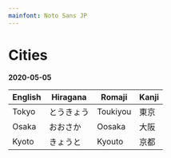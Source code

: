 ```yaml
---
mainfont: Noto Sans JP
---
```


# Cities

**2020-05-05**

| English | Hiragana   | Romaji   | Kanji |
| ------- | --------   | -------- | ----- |
| Tokyo   | とうきょう | Toukiyou | 東京  |
| Osaka   | おおさか   | Oosaka   | 大阪  |
| Kyoto   | きょうと   | Kyouto   | 京都  |
